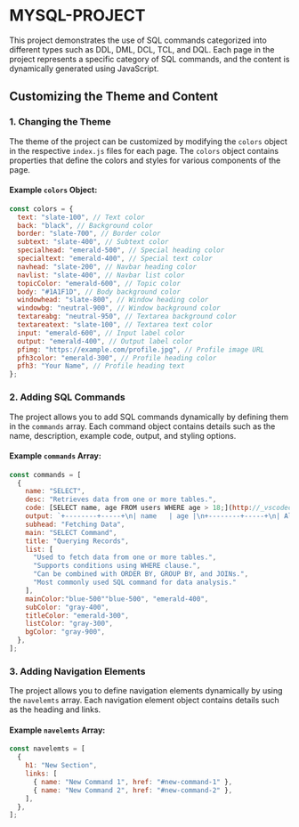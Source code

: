 # MYSQL-PROJECT

This project demonstrates the use of SQL commands categorized into different types such as DDL, DML, DCL, TCL, and DQL. Each page in the project represents a specific category of SQL commands, and the content is dynamically generated using JavaScript.


## Customizing the Theme and Content

### 1. **Changing the Theme**
The theme of the project can be customized by modifying the `colors` object in the respective `index.js` files for each page. The `colors` object contains properties that define the colors and styles for various components of the page.

#### Example `colors` Object:
```javascript
const colors = {
  text: "slate-100", // Text color
  back: "black", // Background color
  border: "slate-700", // Border color
  subtext: "slate-400", // Subtext color
  specialhead: "emerald-500", // Special heading color
  specialtext: "emerald-400", // Special text color
  navhead: "slate-200", // Navbar heading color
  navlist: "slate-400", // Navbar list color
  topicColor: "emerald-600", // Topic color
  body: "#1A1F1D", // Body background color
  windowhead: "slate-800", // Window heading color
  windowbg: "neutral-900", // Window background color
  textareabg: "neutral-950", // Textarea background color
  textareatext: "slate-100", // Textarea text color
  input: "emerald-600", // Input label color
  output: "emerald-400", // Output label color
  pfimg: "https://example.com/profile.jpg", // Profile image URL
  pfh3color: "emerald-300", // Profile heading color
  pfh3: "Your Name", // Profile heading text
};
```

### 2. **Adding SQL Commands**
The project allows you to add SQL commands dynamically by defining them in the `commands` array. Each command object contains details such as the name, description, example code, output, and styling options.

#### Example `commands` Array:
```javascript
const commands = [
  {
    name: "SELECT",
    desc: "Retrieves data from one or more tables.",
    code: [SELECT name, age FROM users WHERE age > 18;](http://_vscodecontentref_/1),
    output: `+--------+-----+\n| name   | age |\n+--------+-----+\n| Alice  | 25  |\n+--------+-----+`,
    subhead: "Fetching Data",
    main: "SELECT Command",
    title: "Querying Records",
    list: [
      "Used to fetch data from one or more tables.",
      "Supports conditions using WHERE clause.",
      "Can be combined with ORDER BY, GROUP BY, and JOINs.",
      "Most commonly used SQL command for data analysis."
    ],
    mainColor:"blue-500""blue-500", "emerald-400",
    subColor: "gray-400",
    titleColor: "emerald-300",
    listColor: "gray-300",
    bgColor: "gray-900",
  },
];
```

### 3. **Adding Navigation Elements**
The project allows you to define navigation elements dynamically by using the `navelemts` array. Each navigation element object contains details such as the heading and links.

#### Example `navelemts` Array:
```javascript
const navelemts = [
  {
    h1: "New Section",
    links: [
      { name: "New Command 1", href: "#new-command-1" },
      { name: "New Command 2", href: "#new-command-2" },
    ],
  },
];
```